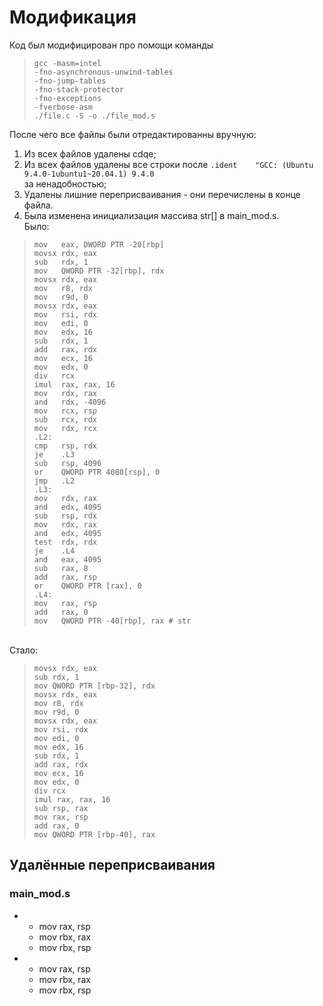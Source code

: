 # Модификация

Код был модифицирован про помощи команды
>     gcc -masm=intel 
>     -fno-asynchronous-unwind-tables
>     -fno-jump-tables
>     -fno-stack-protector 
>     -fno-exceptions 
>     -fverbose-asm 
>     ./file.c -S -o ./file_mod.s
После чего все файлы были отредактированны вручную:

1. Из всех файлов удалены cdqe;
2. Из всех файлов удалены все строки после 
   ```.ident	"GCC: (Ubuntu 9.4.0-1ubuntu1~20.04.1) 9.4.0```
   <br> за ненадобностью;
3. Удалены лишние переприсваивания - они перечислены в конце файла.
4. Была изменена инициализация массива str[] в main_mod.s.
<br> Было:
>     mov   eax, DWORD PTR -20[rbp]
>     movsx	rdx, eax
>     sub	rdx, 1
>     mov	QWORD PTR -32[rbp], rdx
>     movsx	rdx, eax
>     mov	r8, rdx
>     mov	r9d, 0
>     movsx	rdx, eax
>     mov	rsi, rdx
>     mov	edi, 0
>     mov	edx, 16
>     sub	rdx, 1
>     add	rax, rdx
>     mov	ecx, 16
>     mov	edx, 0	
>     div	rcx
>     imul	rax, rax, 16
>     mov	rdx, rax
>     and	rdx, -4096
>     mov	rcx, rsp
>     sub	rcx, rdx
>     mov	rdx, rcx
>     .L2:
>     cmp	rsp, rdx
>     je	.L3
>     sub	rsp, 4096
>     or	QWORD PTR 4088[rsp], 0
>     jmp	.L2
>     .L3:
>     mov	rdx, rax
>     and	edx, 4095
>     sub	rsp, rdx
>     mov	rdx, rax
>     and	edx, 4095
>     test	rdx, rdx
>     je	.L4
>     and	eax, 4095
>     sub	rax, 8
>     add	rax, rsp
>     or	QWORD PTR [rax], 0
>     .L4:
>     mov	rax, rsp
>     add	rax, 0
>     mov	QWORD PTR -40[rbp], rax	# str


<br>Стало:

>     movsx rdx, eax
>     sub rdx, 1
>     mov QWORD PTR [rbp-32], rdx
>     movsx rdx, eax
>     mov r8, rdx
>     mov r9d, 0
>     movsx rdx, eax
>     mov rsi, rdx
>     mov edi, 0
>     mov edx, 16
>     sub rdx, 1
>     add rax, rdx
>     mov ecx, 16
>     mov edx, 0
>     div rcx
>     imul rax, rax, 16
>     sub rsp, rax
>     mov rax, rsp
>     add rax, 0
>     mov QWORD PTR [rbp-40], rax

## Удалённые переприсваивания
### main_mod.s
*  - mov	rax, rsp
   - mov	rbx, rax
   + mov	rbx, rsp
*  - mov	rax, rsp
   - mov	rbx, rax
   + mov	rbx, rsp


